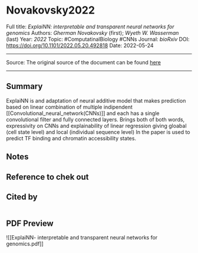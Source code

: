 # Novakovsky2022
Full title: *ExplaiNN: interpretable and transparent neural networks for genomics*
Authors: *Gherman Novakovsky* (first); *Wyeth W. Wasserman* (last)
Year: *2022*
Topic: #ComputatinalBiology #CNNs
Journal: *bioRxiv*
DOI: https://doi.org/10.1101/2022.05.20.492818
Date: 2022-05-24

---

Source: The original source of the document can be found [here](https://www.biorxiv.org/content/10.1101/2022.05.20.492818v1)

---

## Summary
ExplaiNN is and adaptation of neural additive model that makes prediction based on linear combination of multiple indipendent [[Convolutional_neural_network(CNNs)]] and each has a single convolutional filter and fully connected layers. Brings both of both words, expressivity on CNNs and explainability of linear regression giving gloabal (cell state level) and local (individual sequence level)
In the paper is used to predict TF binding and chromatin accessibility states.
## Notes

## Reference to chek out



## Cited by
```query

```

## PDF Preview
![[ExplaiNN- interpretable and transparent neural networks for genomics.pdf]]


